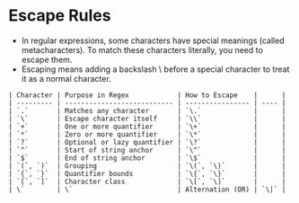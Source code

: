 # Escape Rules
- In regular expressions, some characters have special meanings (called metacharacters). To match these characters literally, you need to escape them.
- Escaping means adding a backslash \ before a special character to treat it as a normal character.

```
| Character | Purpose in Regex            | How to Escape    |      |
| --------- | --------------------------- | ---------------- | ---- |
| `.`       | Matches any character       | `\.`             |      |
| `\`       | Escape character itself     | `\\`             |      |
| `+`       | One or more quantifier      | `\+`             |      |
| `*`       | Zero or more quantifier     | `\*`             |      |
| `?`       | Optional or lazy quantifier | `\?`             |      |
| `^`       | Start of string anchor      | `\^`             |      |
| `$`       | End of string anchor        | `\$`             |      |
| `(`, `)`  | Grouping                    | `\(`, `\)`       |      |
| `{`, `}`  | Quantifier bounds           | `\{`, `\}`       |      |
| `[`, `]`  | Character class             | `\[`, `\]`       |      |
| \`        | \`                          | Alternation (OR) | `\|` |
```


